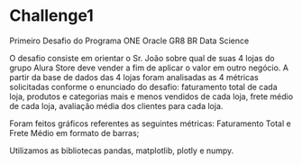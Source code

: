 # Challenge1

Primeiro Desafio do Programa ONE Oracle GR8 BR Data Science

O desafio consiste em orientar o Sr. João sobre qual de suas 4 lojas do grupo Alura Store deve vender a fim de aplicar o valor em outro negócio.
A partir da base de dados das 4 lojas foram analisadas as 4 métricas solicitadas conforme o enunciado do desafio: faturamento total de cada loja, produtos e categorias mais e menos vendidos de cada loja, frete médio de cada loja, avaliação média dos clientes para cada loja. 

Foram feitos gráficos referentes as seguintes métricas:
Faturamento Total e Frete Médio em formato de barras;

Utilizamos as bibliotecas pandas, matplotlib, plotly e numpy.






